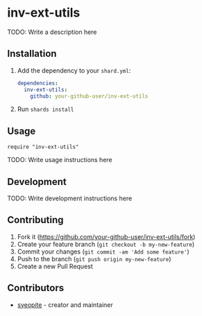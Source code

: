 # inv-ext-utils

TODO: Write a description here

## Installation

1. Add the dependency to your `shard.yml`:

   ```yaml
   dependencies:
     inv-ext-utils:
       github: your-github-user/inv-ext-utils
   ```

2. Run `shards install`

## Usage

```crystal
require "inv-ext-utils"
```

TODO: Write usage instructions here

## Development

TODO: Write development instructions here

## Contributing

1. Fork it (<https://github.com/your-github-user/inv-ext-utils/fork>)
2. Create your feature branch (`git checkout -b my-new-feature`)
3. Commit your changes (`git commit -am 'Add some feature'`)
4. Push to the branch (`git push origin my-new-feature`)
5. Create a new Pull Request

## Contributors

- [syeopite](https://github.com/your-github-user) - creator and maintainer
